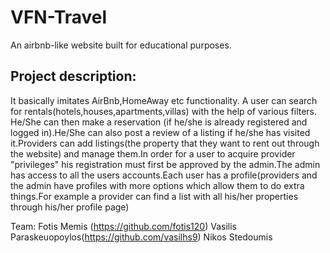 # VFN-Travel
An airbnb-like website built for educational purposes.

## Project description:
It basically imitates AirBnb,HomeAway etc functionality. A user can search for rentals(hotels,houses,apartments,villas) with the help of various filters. He/She can then make a reservation (if he/she is already registered and logged in).He/She can also post a review of a listing if he/she has visited it.Providers can add listings(the property that they want to rent out through the website) and manage them.In order for a user to acquire provider "privileges" his registration must first be approved by the admin.The admin has access to all the users accounts.Each user has a profile(providers and the admin have profiles with more
options which allow them to do extra things.For example a provider can find a list with all his/her properties through his/her profile page)

Team: Fotis Memis (https://github.com/fotis120) Vasilis Paraskeuopoylos(https://github.com/vasilhs9) Nikos Stedoumis
